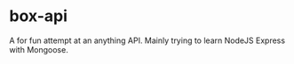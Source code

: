 # box-api
A for fun attempt at an anything API.
Mainly trying to learn NodeJS Express with Mongoose.
